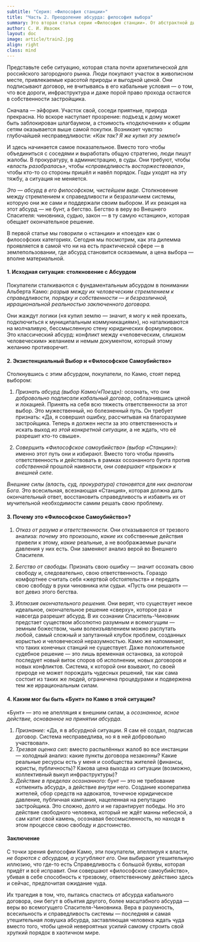 ```yaml
---
subtitle: "Серия: «Философия станции»"
title: "Часть 2. Преодоление абсурда: философия выбора"
summary: Это вторая статья серии «Философия станции». От абстрактной диалектики — к конкретному абсурду. Как философия Камю объясняет, почему покупатели коттеджей годами жалуются в суды вместо того, чтобы решать свои проблемы, и что такое подлинный «бунт» в сфере землепользования
author: С. И. Ивасюк 
layout: doc
image: article/train2.jpg
align: right
class: mind
---
```


Представьте себе ситуацию, которая стала почти архетипической для российского загородного рынка. Люди покупают участок в живописном месте, привлекаемые красотой природы и выгодной ценой. Они подписывают договор, не вчитываясь в его кабальные условия — о том, что все дороги, инфраструктура и даже порой право прохода остаются в собственности застройщика.

Сначала — эйфория. Участок свой, соседи приятные, природа прекрасна. Но вскоре наступает прозрение: подъезд к дому может быть заблокирован шлагбаумом, а стоимость «подключения» к общим сетям оказывается выше самой покупки. Возникает чувство глубочайшей несправедливости: *«Как так? Я же купил эту землю!»*

И здесь начинается самое показательное. Вместо того чтобы объединиться с соседями и выработать общую стратегию, люди пишут жалобы. В прокуратуру, в администрацию, в суды. Они требуют, чтобы *«власть разобралась»*, чтобы *«справедливость восторжествовала»*, чтобы кто-то со стороны пришёл и навёл порядок. Годы уходят на эту тяжбу, а ситуация не меняется.

*Это — абсурд в его философском, чистейшем виде.* Столкновение между стремлением к справедливости и безразличием системы, которую они же сами и поддержали своим выбором. И их реакция на этот абсурд — не бунт, а бегство. Бегство в веру во Внешнего Спасителя: чиновника, судью, закон — в ту самую «станцию», которая обещает окончательное решение.

В первой статье мы говорили о «станции» и «поезде» как о философских категориях. Сегодня мы посмотрим, как эта дилемма проявляется в самой что ни на есть практической сфере — в землепользовании, где абсурд становится осязаемым, а цена выбора — вполне материальной.

#### 1. Исходная ситуация: столкновение с Абсурдом

Покупатели сталкиваются с фундаментальным абсурдом в понимании Альберта Камю: *разрыв между их человеческим стремлением к справедливости, порядку и собственности — и безразличной, иррациональной реальностью  заключенного договора.*

Они жаждут логики («я купил землю — значит, я могу к ней проехать, подключиться к муниципальным коммуникациям»), но наталкиваются на молчаливую, бессмысленную стену юридических формулировок. Это классический абсурд: конфликт между «человеческим, слишком человеческим» желанием и немым документом, который этому желанию противоречит.  

#### 2. Экзистенциальный Выбор и «Философское Самоубийство»

Столкнувшись с этим абсурдом, покупатели, по Камю, стоят перед выбором:

1. *Признать абсурд (выбор Камю/«Поезд»):* осознать, что они *добровольно подписали кабальный договор*, соблазнившись ценой и локацией. Принять на себя всю тяжесть ответственности за этот выбор. Это мужественный, но болезненный путь. Он требует признать: «Да, я совершил ошибку, рассчитывая на благоразумие застройщика. Теперь я должен нести за это ответственность и искать выход *из этой конкретной ситуации*, а не ждать, что её разрешит кто-то свыше».

2. *Совершить «Философское самоубийство» (выбор «Станции»):* именно этот путь они и избирают. Вместо того чтобы принять ответственность и действовать в рамках осознанного бунта против *собственной* прошлой наивности, они *совершают «прыжок» к внешней силе*.

*Внешние силы (власть, суд, прокуратура) становятся для них аналогом Бога.* Это всесильная, всезнающая «Станция», которая должна дать окончательный ответ, восстановить справедливость и избавить их от мучительной необходимости самим решать свою проблему.

#### 3. Почему это «Философское Самоубийство»?

1.  *Отказ от разума и ответственности.* Они отказываются от трезвого анализа: *почему* это произошло, *какие* их собственные действия привели к этому, *какие* реальные, а не воображаемые рычаги давления у них есть. Они заменяют анализ верой во Внешнего Спасителя.

2.  *Бегство от свободы.* Признать свою ошибку — значит осознать свою свободу и, следовательно, свою ответственность. Гораздо комфортнее считать себя «жертвой обстоятельств» и передать свою свободу в руки чиновника или судьи. «Пусть они решают» — вот девиз этого бегства.

3.  *Иллюзия окончательного решения.* Они верят, что существует некое идеальное, окончательное решение «сверху», которое раз и навсегда разрешит абсурд. В их сознании Спаситель-Чиновник предстает существом абсолютно разумным и всемогущим — земным божеством, чьим волеизъявлением можно распутать любой, самый сложный и запутанный клубок проблем, созданных корыстью и человеческой неразумностью. Камю же напоминает, что таких конечных станций не существует. Даже положительное судебное решение — это лишь временная остановка, за которой последует новый виток споров об исполнении, новых договоров и новых конфликтов. Система, к которой они взывают, по своей природе не может порождать чудесных решений, так как сама состоит из таких же людей, ограничена процедурами и подвержена тем же иррациональным силам.


#### 4. Каким мог бы быть «Бунт» по Камю в этой ситуации?

«Бунт» — это не апелляция к внешним силам, а *осознанное, ясное действие, основанное на принятии абсурда*.

1. *Признание:* «Да, я в абсурдной ситуации. Я сам её создал, подписав договор. Система несправедлива, но я в ней добровольно участвовал».
2. *Трезвая оценка сил:* вместо распылённых жалоб во все инстанции — холодный анализ: какие пункты договора незаконны? Какие реальные ресурсы есть у меня и сообщества жителей (финансы, юристы, публичность)? Какова цена выхода из ситуации (возможно, коллективный выкуп инфраструктуры)?
3. *Действие в пределах осознанного:* бунт — это не требование «отменить абсурд», а действие *внутри* него. Создание кооператива жителей, сбор средств на адвокатов, точечное юридическое давление, публичная кампания, нацеленная на репутацию застройщика. Это сложно, долго и не гарантирует победы. Но это действие свободного человека, который не ждёт манны небесной, а сам катит свой камень, осознавая бессмысленность, но находя в этом процессе свою свободу и достоинство.

#### Заключение

С точки зрения философии Камю, эти покупатели, апеллируя к власти, *не борются с абсурдом, а усугубляют его*. Они выбирают утешительную иллюзию, что где-то есть Справедливость с большой буквы, которая придёт и всё исправит. Они совершают «философское самоубийство», убивая в себе способность к трезвому, ответственному действию здесь и сейчас, предпочитая ожидание чуда.

Их трагедия в том, что, пытаясь спастись от абсурда кабального договора, они бегут в объятия другого, более масштабного абсурда — веры во всемогущего Спасителя-Чиновника. Вера в разумность, всесильность и справедливость системы — последняя и самая утешительная ловушка абсурда, заставляющая человека ждать чуда вместо того, чтобы ценой невероятных усилий самому строить свой хрупкий порядок в хаотичном мире.
